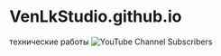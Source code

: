 # VenLkStudio.github.io
технические работы
<img alt="YouTube Channel Subscribers" src="https://img.shields.io/youtube/channel/subscribers/UCHmF8hEle_bPEGjFeieifIQ?style=flat-square">
